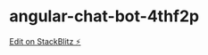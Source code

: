 # angular-chat-bot-4thf2p

[Edit on StackBlitz ⚡️](https://stackblitz.com/edit/angular-chat-bot-4thf2p)